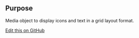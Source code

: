 ## Purpose

Media object to display icons and text in a grid layout format.

[Edit this on GitHub](https://github.com/wellcomecollection/wellcomecollection.org/edit/master/common/views/components/MediaObject/README.md)
